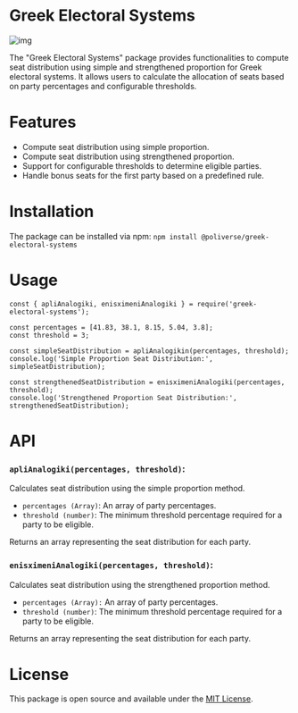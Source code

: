 # Greek Electoral Systems
<img src='https://img.shields.io/badge/license-MIT-blue.svg' alt='img' />

The "Greek Electoral Systems" package provides functionalities to compute seat distribution using simple and strengthened proportion for Greek electoral systems. It allows users to calculate the allocation of seats based on party percentages and configurable thresholds.

# Features
- Compute seat distribution using simple proportion.
- Compute seat distribution using strengthened proportion.
- Support for configurable thresholds to determine eligible parties.
- Handle bonus seats for the first party based on a predefined rule.

# Installation
The package can be installed via npm:
`npm install @poliverse/greek-electoral-systems`

# Usage
```
const { apliAnalogiki, enisximeniAnalogiki } = require('greek-electoral-systems');

const percentages = [41.83, 38.1, 8.15, 5.04, 3.8];
const threshold = 3;

const simpleSeatDistribution = apliAnalogikin(percentages, threshold);
console.log('Simple Proportion Seat Distribution:', simpleSeatDistribution);

const strengthenedSeatDistribution = enisximeniAnalogiki(percentages, threshold);
console.log('Strengthened Proportion Seat Distribution:', strengthenedSeatDistribution);
```

# API
### `apliAnalogiki(percentages, threshold)`:
Calculates seat distribution using the simple proportion method.

- `percentages (Array)`: An array of party percentages.
- `threshold (number)`: The minimum threshold percentage required for a party to be eligible.

Returns an array representing the seat distribution for each party.

### `enisximeniAnalogiki(percentages, threshold)`:
Calculates seat distribution using the strengthened proportion method.

- `percentages (Array):` An array of party percentages.
- `threshold (number)`: The minimum threshold percentage required for a party to be eligible.

Returns an array representing the seat distribution for each party.

# License
This package is open source and available under the <u>MIT License</u>.
